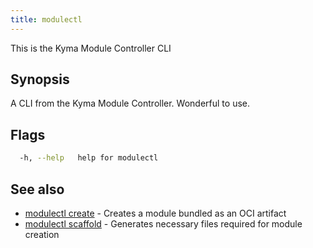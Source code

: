 ```yaml
---
title: modulectl
---
```


This is the Kyma Module Controller CLI


## Synopsis

A CLI from the Kyma Module Controller. Wonderful to use.


## Flags

```bash
  -h, --help   help for modulectl
```

## See also

* [modulectl create](modulectl_create.md)	 - Creates a module bundled as an OCI artifact
* [modulectl scaffold](modulectl_scaffold.md)	 - Generates necessary files required for module creation


